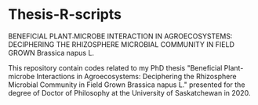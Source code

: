 # Thesis-R-scripts
BENEFICIAL PLANT˗MICROBE INTERACTION IN AGROECOSYSTEMS: DECIPHERING THE RHIZOSPHERE MICROBIAL COMMUNITY IN FIELD GROWN Brassica napus L.

This repository contain codes related to my PhD thesis "Beneficial Plant-microbe Interactions in Agroecosystems: Deciphering the Rhizosphere Microbial Community in Field Grown Brassica napus L." presented for the degree of Doctor of Philosophy at the University of Saskatchewan in 2020. 
